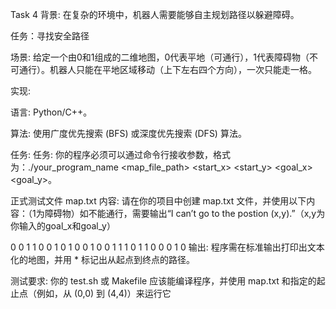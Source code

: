 Task 4
背景: 在复杂的环境中，机器人需要能够自主规划路径以躲避障碍。

任务：寻找安全路径

场景: 给定一个由0和1组成的二维地图，0代表平地（可通行），1代表障碍物（不可通行）。机器人只能在平地区域移动（上下左右四个方向），一次只能走一格。

实现:

语言: Python/C++。

算法: 使用广度优先搜索 (BFS) 或深度优先搜索 (DFS) 算法。

任务: 任务: 你的程序必须可以通过命令行接收参数，格式为：./your_program_name <map_file_path> <start_x> <start_y> <goal_x> <goal_y>。

正式测试文件 map.txt 内容: 请在你的项目中创建 map.txt 文件，并使用以下内容：（1为障碍物）如不能通行，需要输出“I can’t go to the postion (x,y).”（x,y为你输入的goal_x和goal_y）


0 0 1 1 0
0 1 0 1 0
0 1 0 0 1
1 1 0 1 1
0 0 0 1 0
输出: 程序需在标准输出打印出文本化的地图，并用 * 标记出从起点到终点的路径。

测试要求: 你的 test.sh 或 Makefile 应该能编译程序，并使用 map.txt 和指定的起止点（例如，从 (0,0) 到 (4,4)）来运行它